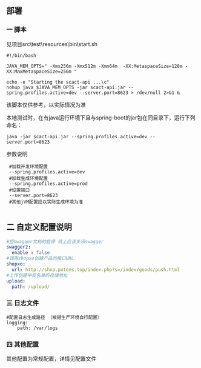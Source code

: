 ## 部署

### 一 脚本

见项目src\test\resources\bin\start.sh

```shell
#!/bin/bash

JAVA_MEM_OPTS=" -Xms256m -Xmx512m -Xmn64m  -XX:MetaspaceSize=128m -XX:MaxMetaspaceSize=256m "

echo -e "Starting the scact-api ...\c"
nohup java $JAVA_MEM_OPTS -jar scact-api.jar --spring.profiles.active=dev --server.port=8623 > /dev/null 2>&1 &
```

该脚本仅供参考，以实际情况为准

本地测试时，在有java运行环境下且与spring-boot的jar包在同目录下，运行下列命名：

```shell
java -jar scact-api.jar --spring.profiles.active=dev --server.port=8623
```

参数说明

```shell
 #加载开发环境配置
 --spring.profiles.active=dev 
 #加载生成环境配置
 --spring.profiles.active=prod
 #设置端口
 --server.port=8623
 #其他jVM配置应以实际生成环境为准
 
```

## 二 自定义配置说明

```yaml
#控swagger文档的启停 线上应该关闭swagger
swagger2:
  enable : false
#调用shopxo创建产品的接口URL
shopxo:
  url: http://shop.potens.top/index.php?s=/index/goods/push.html
#上传创建中奖名单的存储地址
upload:
  path: /upload/
```

### 三 日志文件

```
#配置日志生成路径 （根据生产环境自行配置）
logging:
    path: /var/logs 
```

### 四 其他配置

其他配置为常规配置，详情见配置文件